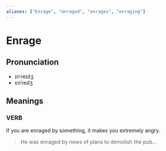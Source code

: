 ```yaml
---
aliases: ["Enrage", "enraged", "enrages", "enraging"]
---
```


# Enrage

## Pronunciation

- ɪnˈreɪdʒ
- ɛnˈredʒ

## Meanings

### VERB

If you are enraged by something, it makes you extremely angry.  

> He was enraged by news of plans to demolish the pub...



## 


